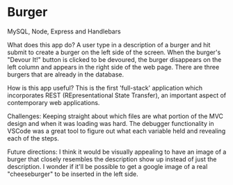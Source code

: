 # Burger
MySQL, Node, Express and Handlebars

What does this app do? 
A user type in a description of a burger and hit submit to create a burger on the left side of the screen. When the burger's "Devour It!" button is clicked to be devoured, the burger disappears on the left column and appears in the right side of the web page. There are three burgers that are already in the database. 

How is this app useful? 
This is the first 'full-stack' application which incorporates REST (REpresentational State Transfer), an important aspect of contemporary web applications. 


Challenges:
Keeping straight about which files are what portion of the MVC design and when it was loading was hard. The debugger functionality in VSCode was a great tool to figure out what each variable held and revealing each of the steps.

Future directions: 
I think it would be visually appealing to have an image of a burger that closely resembles the description show up instead of just the description. I wonder if it'll be possible to get a google image of a real "cheeseburger" to be inserted in the left side. 
